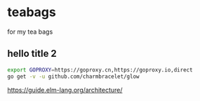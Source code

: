 # teabags
for my tea bags

## hello title 2

```bash
export GOPROXY=https://goproxy.cn,https://goproxy.io,direct
go get -v -u github.com/charmbracelet/glow
```

https://guide.elm-lang.org/architecture/


